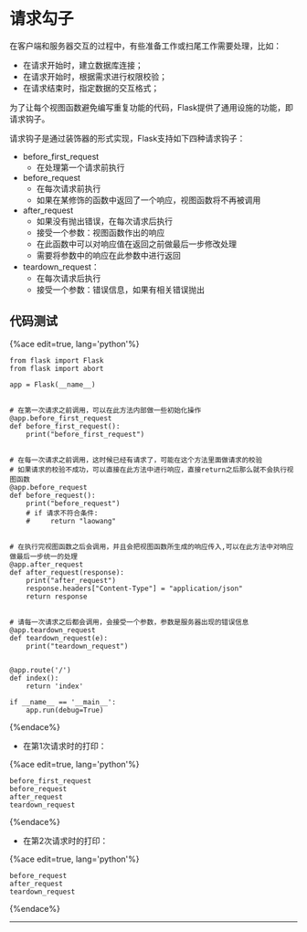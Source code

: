 # 请求勾子

在客户端和服务器交互的过程中，有些准备工作或扫尾工作需要处理，比如：

  * 在请求开始时，建立数据库连接；
  * 在请求开始时，根据需求进行权限校验；
  * 在请求结束时，指定数据的交互格式；

为了让每个视图函数避免编写重复功能的代码，Flask提供了通用设施的功能，即请求钩子。

请求钩子是通过装饰器的形式实现，Flask支持如下四种请求钩子：

  * before\_first\_request
    * 在处理第一个请求前执行
  * before\_request
    * 在每次请求前执行
    * 如果在某修饰的函数中返回了一个响应，视图函数将不再被调用
  * after\_request
    * 如果没有抛出错误，在每次请求后执行
    * 接受一个参数：视图函数作出的响应
    * 在此函数中可以对响应值在返回之前做最后一步修改处理
    * 需要将参数中的响应在此参数中进行返回
  * teardown\_request：
    * 在每次请求后执行
    * 接受一个参数：错误信息，如果有相关错误抛出

## 代码测试

{%ace edit=true, lang='python'%}

    from flask import Flask
    from flask import abort
    
    app = Flask(__name__)
    
    
    # 在第一次请求之前调用，可以在此方法内部做一些初始化操作
    @app.before_first_request
    def before_first_request():
        print("before_first_request")
    
    
    # 在每一次请求之前调用，这时候已经有请求了，可能在这个方法里面做请求的校验
    # 如果请求的校验不成功，可以直接在此方法中进行响应，直接return之后那么就不会执行视图函数
    @app.before_request
    def before_request():
        print("before_request")
        # if 请求不符合条件:
        #     return "laowang"
    
    
    # 在执行完视图函数之后会调用，并且会把视图函数所生成的响应传入,可以在此方法中对响应做最后一步统一的处理
    @app.after_request
    def after_request(response):
        print("after_request")
        response.headers["Content-Type"] = "application/json"
        return response
    
    
    # 请每一次请求之后都会调用，会接受一个参数，参数是服务器出现的错误信息
    @app.teardown_request
    def teardown_request(e):
        print("teardown_request")
    
    
    @app.route('/')
    def index():
        return 'index'
    
    if __name__ == '__main__':
        app.run(debug=True)
    
{%endace%}

  * 在第1次请求时的打印：

{%ace edit=true, lang='python'%}

    before_first_request
    before_request
    after_request
    teardown_request
    
{%endace%}

  * 在第2次请求时的打印：

{%ace edit=true, lang='python'%}

    before_request
    after_request
    teardown_request
    
{%endace%}

____

